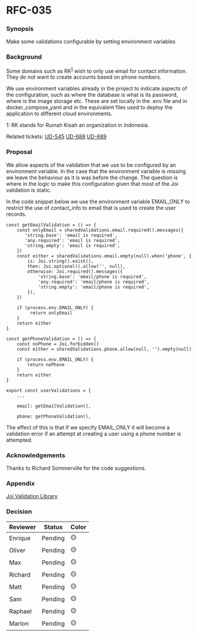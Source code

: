 # RFC-035

### Synopsis
Make some validations configurable by setting environment variables

### Background
Some domains such as RK<sup>[1](#rkfootnote1)</sup> wish to only use email for contact information. They do not want to create accounts based on phone numbers.

We use environment variables already in the project to indicate aspects of the configuration, such as where the database is what is its password, where is the image storage etc. These are set locally in the .env file and in docker_compose_yaml and in the equivalent files used to deploy the application to different cloud environments.

<a name="rkfootnote1">1</a>: RK stands for Rumah Kisah an organization in Indonesia.

Related tickets:
[UD-545](https://calmisland.atlassian.net/browse/UD-545)
[UD-688](https://calmisland.atlassian.net/browse/UD-688)
[UD-689](https://calmisland.atlassian.net/browse/UD-689)



### Proposal

We allow aspects of the validation that we use to be configured by an environment variable.
In the case that the environment variable is missing we leave the behaviour as it is was before the change. The question is where in the logic to make this configuration given that most of the Joi validation is static.

In the code snippet below we use the environment variable EMAIL_ONLY to restrict the use of contact_info to email that is used to create the user records.

    const getEmailValidation = () => {
        const onlyEmail = sharedValidations.email.required().messages({
           'string.base': 'email is required',
           'any.required': 'email is required',
           'string.empty': 'email is required',
        })
        const either = sharedValidations.email.empty(null).when('phone', {
            is: Joi.string().exist(),
            then: Joi.optional().allow('', null),
            otherwise: Joi.required().messages({
                'string.base': 'email/phone is required',
                'any.required': 'email/phone is required',
                'string.empty': 'email/phone is required',
            }),
        })

        if (process.env.EMAIL_ONLY) {
             return onlyEmail
        }
        return either
    }

    const getPhoneValidation = () => {
        const noPhone = Joi.forbidden()
        const either = sharedValidations.phone.allow(null, '').empty(null)

        if (process.env.EMAIL_ONLY) {
            return noPhone
        }
        return either
    }

    export const userValidations = {
        ...

        email: getEmailValidation(),

        phone: getPhoneValidation(),
    

    
The effect of this is that if we specify EMAIL_ONLY it will become a validation error if an attempt at creating a user using a phone number is attempted.
### Acknowledgements
Thanks to Richard Sommerville for the code suggestions.

### Appendix
[Joi Validation Library](https://joi.dev/api/?v=17.4.2)


### Decision


|     Reviewer     |  Status  | Color |
|------------------|----------|-------|
| Enrique        | Pending |   🟡  |
| Oliver      | Pending |   🟡  |
| Max  | Pending  |   🟡  |
| Richard  | Pending  |   🟡  |
| Matt  | Pending  |   🟡  |
| Sam  | Pending  |   🟡  |
| Raphael  | Pending  |   🟡  |
| Marlon  | Pending  |   🟡  |